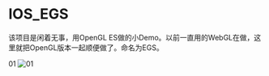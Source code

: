 # IOS_EGS
该项目是闲着无事，用OpenGL ES做的小Demo。以前一直用的WebGL在做，这里就把OpenGL版本一起顺便做了。命名为EGS。

01
![01](https://github.com/ixshells/IOS_EGS/blob/master/IOS_EGS/Image/1.png)
